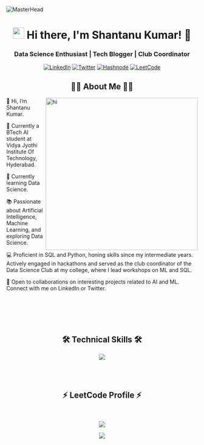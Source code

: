 ![MasterHead](https://user-images.githubusercontent.com/74038190/225813708-98b745f2-7d22-48cf-9150-083f1b00d6c9.gif)

<h1 align="center"><img src="https://emojis.slackmojis.com/emojis/images/1531849430/4246/blob-sunglasses.gif?1531849430" width="30"/> Hi there, I'm Shantanu Kumar! 👋</h1>
<h3 align="center">Data Science Enthusiast | Tech Blogger | Club Coordinator</h3>
<p align="center">
    <a href="https://www.linkedin.com/in/shantanu-kumar-61ab00228/" target="_blank"><img alt="LinkedIn" src="https://img.shields.io/badge/linkedin-%230077B5.svg?&style=for-the-badge&logo=linkedin&logoColor=white" /></a>
    <a href="https://twitter.com/KumarShantanu29" target="_blank"><img alt="Twitter" src="https://img.shields.io/badge/twitter-%2300ACEE.svg?&style=for-the-badge&logo=twitter&logoColor=white" /></a>
    <a href="https://shantanu29.hashnode.dev/" target="_blank"><img alt="Hashnode" src="https://img.shields.io/badge/hashnode-%23323330.svg?&style=for-the-badge&logo=hashnode&logoColor=white" /></a>
    <a href="https://leetcode.com/Madmax07/" target="_blank"><img alt="LeetCode" src="https://img.shields.io/badge/LeetCode-%23FFA116.svg?&style=for-the-badge&logo=leetcode&logoColor=white" /></a>
</p>

<h2 align="center">👨‍💻 About Me 👨‍💻</h2>
<img align="right" alt="hi" width="400" src="https://media1.giphy.com/media/RbDKaczqWovIugyJmW/giphy.gif?cid=ecf05e47s1bagyqipze2940fwcu8wi70hb3377i3w6q2vvz4&ep=v1_gifs_search&rid=giphy.gif&ct=g">

👋 Hi, I’m Shantanu Kumar.

🔭 Currently a BTech AI student at Vidya Jyothi Institute Of Technology, Hyderabad.

🌱 Currently learning Data Science.

📚 Passionate about Artificial Intelligence, Machine Learning, and exploring Data Science.

💻 Proficient in SQL and Python, honing skills since my intermediate years. Actively engaged in hackathons and served as the club coordinator of the Data Science Club at my college, where I lead workshops on ML and SQL.

🤝 Open to collaborations on interesting projects related to AI and ML. Connect with me on LinkedIn or Twitter.

<br></br>
<br></br>

<h2 align="center">🛠️ Technical Skills 🛠️</h2>
<p align="center"> 
  <a href="https://github.com/Shantanu29kumar"><a href="https://github.com/manikantagangam"><img src="https://skillicons.dev/icons?i=python,c,java,html,css,mysql,mongodb,tensorflow,flask,pytorch,vscode,replit,eclipse,idea,postman,github,git,pycharm,replit,aws,notion,opencv,sqlite,sklearn"> </a> </p>

<br></br>

<h2 align="center">⚡ LeetCode Profile ⚡</h2>
<br>
<p align=center>
  <a href="https://leetcode.com/Madmax07/" target="_blank">
    <img src="https://leetcode.card.workers.dev/?username=Madmax07" />
  </a>
</p>

<p align="center">
  <img src="https://capsule-render.vercel.app/api?type=waving&color=gradient&height=60&section=footer&textColor=ffffff&fontColor=ffffff"/>
</p>
